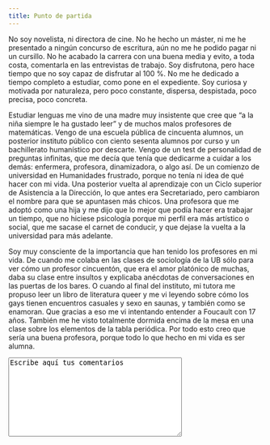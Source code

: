 ```yaml
---
title: Punto de partida
---
```

No soy novelista, ni directora de cine. No he hecho un máster, ni me he presentado a ningún concurso de escritura, aún no me he podido pagar ni un cursillo. No he acabado la carrera con una buena media y evito, a toda costa, comentarla en las entrevistas de trabajo. Soy disfrutona, pero hace tiempo que no soy capaz de disfrutar al 100 %.  No me he dedicado a tiempo completo a estudiar, como pone en el expediente. Soy curiosa y motivada por naturaleza, pero poco constante, dispersa, despistada, poco precisa, poco concreta.

 Estudiar lenguas me vino de una madre muy insistente que cree que “a la niña siempre le ha gustado leer” y de muchos malos profesores de matemáticas.  Vengo de una escuela pública de cincuenta alumnos, un posterior instituto público con ciento sesenta alumnos por curso y un bachillerato humanístico por descarte. Vengo de un test de personalidad de preguntas infinitas, que me decía que tenía que dedicarme a cuidar a los demás: enfermera, profesora, dinamizadora, o algo así. De un comienzo de universidad en Humanidades frustrado, porque no tenía ni idea de qué hacer con mi vida. Una posterior vuelta al aprendizaje con un Ciclo superior de Asistencia a la Dirección, lo que antes era Secretariado, pero cambiaron el nombre para que se apuntasen más chicos. Una profesora que me adoptó como una hija y me dijo que lo mejor que podía hacer era trabajar un tiempo, que no hiciese psicología porque mi perfil era más artístico o social, que me sacase el carnet de conducir, y que dejase la vuelta a la universidad para más adelante. 

Soy muy consciente de la importancia que han tenido los profesores en mi vida. De cuando me colaba en las clases de sociología de la UB sólo para ver cómo un profesor cincuentón, que era el amor platónico de muchas, daba su clase entre insultos  y explicaba anécdotas de conversaciones en las puertas de los bares. O cuando al final del instituto, mi tutora me propuso leer un libro de literatura queer y me vi leyendo sobre cómo los gays tienen encuentros casuales y sexo en saunas, y también como se enamoran. Que gracias a eso me vi intentando entender a Foucault con 17 años. También me he visto totalmente dormida encima de la mesa en una clase sobre los elementos de la tabla periódica. Por todo esto creo que sería una buena profesora, porque todo lo que hecho en mi vida es ser alumna.  

<textarea name="comentarios" rows="10" cols="40">Escribe aquí tus comentarios</textarea> 
